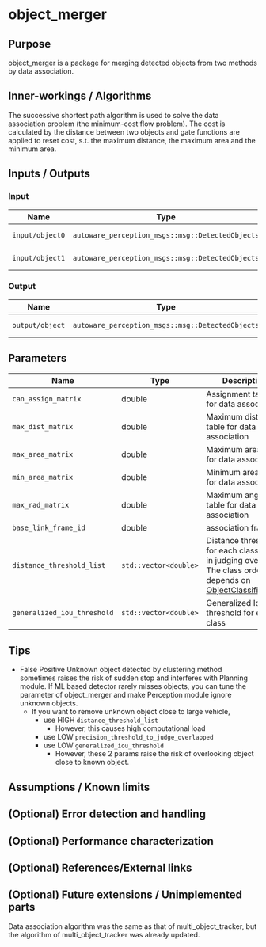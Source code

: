 # object_merger

## Purpose

object_merger is a package for merging detected objects from two methods by data association.

## Inner-workings / Algorithms

The successive shortest path algorithm is used to solve the data association problem (the minimum-cost flow problem). The cost is calculated by the distance between two objects and gate functions are applied to reset cost, s.t. the maximum distance, the maximum area and the minimum area.

## Inputs / Outputs

### Input

| Name            | Type                                             | Description       |
| --------------- | ------------------------------------------------ | ----------------- |
| `input/object0` | `autoware_perception_msgs::msg::DetectedObjects` | detection objects |
| `input/object1` | `autoware_perception_msgs::msg::DetectedObjects` | detection objects |

### Output

| Name            | Type                                             | Description      |
| --------------- | ------------------------------------------------ | ---------------- |
| `output/object` | `autoware_perception_msgs::msg::DetectedObjects` | modified Objects |

## Parameters

| Name                        | Type                  | Description                                                                                                                                                                                                                        |
| --------------------------- | --------------------- | ---------------------------------------------------------------------------------------------------------------------------------------------------------------------------------------------------------------------------------- |
| `can_assign_matrix`         | double                | Assignment table for data association                                                                                                                                                                                              |
| `max_dist_matrix`           | double                | Maximum distance table for data association                                                                                                                                                                                        |
| `max_area_matrix`           | double                | Maximum area table for data association                                                                                                                                                                                            |
| `min_area_matrix`           | double                | Minimum area table for data association                                                                                                                                                                                            |
| `max_rad_matrix`            | double                | Maximum angle table for data association                                                                                                                                                                                           |
| `base_link_frame_id`        | double                | association frame                                                                                                                                                                                                                  |
| `distance_threshold_list`   | `std::vector<double>` | Distance threshold for each class used in judging overlap. The class order depends on [ObjectClassification](https://github.com/autowarefoundation/autoware_msgs/blob/main/autoware_perception_msgs/msg/ObjectClassification.msg). |
| `generalized_iou_threshold` | `std::vector<double>` | Generalized IoU threshold for each class                                                                                                                                                                                           |

## Tips

- False Positive Unknown object detected by clustering method sometimes raises the risk of sudden stop and interferes with Planning module. If ML based detector rarely misses objects, you can tune the parameter of object_merger and make Perception module ignore unknown objects.
  - If you want to remove unknown object close to large vehicle,
    - use HIGH `distance_threshold_list`
      - However, this causes high computational load
    - use LOW `precision_threshold_to_judge_overlapped`
    - use LOW `generalized_iou_threshold`
      - However, these 2 params raise the risk of overlooking object close to known object.

## Assumptions / Known limits

<!-- Write assumptions and limitations of your implementation.

Example:
  This algorithm assumes obstacles are not moving, so if they rapidly move after the vehicle started to avoid them, it might collide with them.
  Also, this algorithm doesn't care about blind spots. In general, since too close obstacles aren't visible due to the sensing performance limit, please take enough margin to obstacles.
-->

## (Optional) Error detection and handling

<!-- Write how to detect errors and how to recover from them.

Example:
  This package can handle up to 20 obstacles. If more obstacles found, this node will give up and raise diagnostic errors.
-->

## (Optional) Performance characterization

<!-- Write performance information like complexity. If it wouldn't be the bottleneck, not necessary.

Example:
  ### Complexity

  This algorithm is O(N).

  ### Processing time

  ...
-->

## (Optional) References/External links

<!-- Write links you referred to when you implemented.

Example:
  [1] {link_to_a_thesis}
  [2] {link_to_an_issue}
-->

## (Optional) Future extensions / Unimplemented parts

Data association algorithm was the same as that of multi_object_tracker, but the algorithm of multi_object_tracker was already updated.
